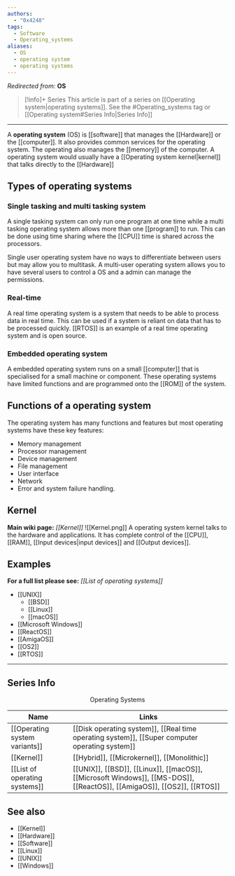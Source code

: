 ```yaml
---
authors: 
  - "0x4248"
tags:
  - Software
  - Operating_systems
aliases:
  - OS
  - operating system
  - operating systems
---
```

*Redirected from:* **OS**
> [!info]+ Series
> This article is part of a series on [[Operating system|operating systems]]. See the #Operating_systems tag or [[Operating system#Series Info|Series Info]]

<hr>

A **operating system** (OS) is [[software]] that manages the [[Hardware]] or the [[computer]]. It also provides common services for the operating system. The operating also manages the [[memory]] of the computer. A operating system would usually have a [[Operating system kernel|kernel]] that talks directly to the [[Hardware]]

## Types of operating systems
### Single tasking and multi tasking system
A single tasking system can only run one program at one time while a multi tasking operating system allows more than one [[program]] to run. This can be done using time sharing where the [[CPU]] time is shared across the processors. 
 
Single user operating system have no ways to differentiate between users but may allow you to multitask. A multi-user operating system allows you to have several users to control a OS and a admin can manage the permissions.
### Real-time
A real time operating system is a system that needs to be able to process data in real time. This can be used if a system is reliant on data that has to be processed quickly. [[RTOS]] is an example of a real time operating system and is open source.
### Embedded operating system
A embedded operating system runs on a small [[computer]] that is specialised for a small machine or component. These operating systems have limited functions and are programmed onto the [[ROM]] of the system.

## Functions of a operating system
The operating system has many functions and features but most operating systems have these key features:
- Memory management
- Processor management
- Device management
- File management
- User interface
- Network
- Error and system failure handling.
## Kernel
**Main wiki page:** *[[Kernel]]*
![[Kernel.png]]
A operating system kernel talks to the hardware and applications. It has complete control of the [[CPU]], [[RAM]], [[Input devices|input devices]] and [[Output devices]].
## Examples
**For a full list please see:** *[[List of operating systems]]*
- [[UNIX]]
	- [[BSD]]
	- [[Linux]]
	- [[macOS]]
- [[Microsoft Windows]]
- [[ReactOS]]
- [[AmigaOS]]
- [[OS2]]
- [[RTOS]]

___
## Series Info
<p style="text-align:center;margin:0;">Operating Systems</p>

| Name                          | Links                                                                                                                   |
| ----------------------------- | ----------------------------------------------------------------------------------------------------------------------- |
| [[Operating system variants]] | [[Disk operating system]], [[Real time operating system]], [[Super computer operating system]]                          |
| [[Kernel]]                    | [[Hybrid]], [[Microkernel]], [[Monolithic]]                                                                             |
| [[List of operating systems]] | [[UNIX]], [[BSD]], [[Linux]], [[macOS]], [[Microsoft Windows]], [[MS-DOS]], [[ReactOS]], [[AmigaOS]], [[OS2]], [[RTOS]] |

## See also
- [[Kernel]]
- [[Hardware]]
- [[Software]]
- [[Linux]]
- [[UNIX]]
- [[Windows]]